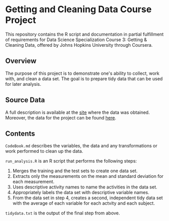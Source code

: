 # Getting and Cleaning Data Course Project
This repository contains the R script and documentation in partial fulfillment of requirements for Data Science Specialization Course 3: Getting &amp; Cleaning Data, offered by Johns Hopkins University through Coursera.

## Overview
The purpose of this project is to demonstrate one's ability to collect, work with, and clean a data set. The goal is to prepare tidy data that can be used for later analysis. 

## Source Data
A full description is available at the [site](http://archive.ics.uci.edu/ml/datasets/Human+Activity+Recognition+Using+Smartphones) where the data was obtained. Moreover, the data for the project can be found [here](https://d396qusza40orc.cloudfront.net/getdata%2Fprojectfiles%2FUCI%20HAR%20Dataset.zip).

## Contents
`CodeBook.md` describes the variables, the data and any transformations or work performed to clean up the data.  

`run_analysis.R` is an R script that performs the following steps:
1. Merges the training and the test sets to create one data set.
2. Extracts only the measurements on the mean and standard deviation for each measurement.
3. Uses descriptive activity names to name the activities in the data set.
4. Appropriately labels the data set with descriptive variable names.
5. From the data set in step 4, creates a second, independent tidy data set with the average of each variable for each actvity and each subject.

`tidydata.txt` is the output of the final step from above.
